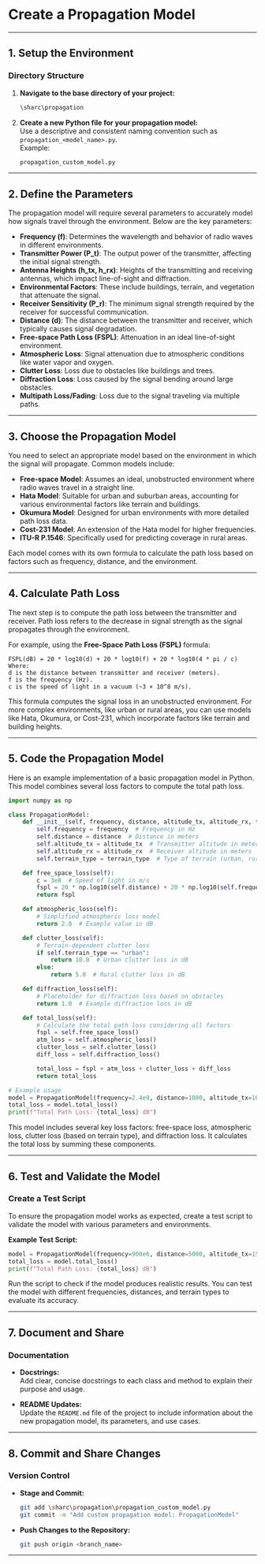# Create a Propagation Model

---

## 1. Setup the Environment

### Directory Structure
1. **Navigate to the base directory of your project:**
   ```bash
   \sharc\propagation
   ```

2. **Create a new Python file for your propagation model:**  
   Use a descriptive and consistent naming convention such as `propagation_<model_name>.py`.  
   Example:
   ```bash
   propagation_custom_model.py
   ```

---

## 2. Define the Parameters

The propagation model will require several parameters to accurately model how signals travel through the environment. Below are the key parameters:

- **Frequency (f)**: Determines the wavelength and behavior of radio waves in different environments.
- **Transmitter Power (P_t)**: The output power of the transmitter, affecting the initial signal strength.
- **Antenna Heights (h_tx, h_rx)**: Heights of the transmitting and receiving antennas, which impact line-of-sight and diffraction.
- **Environmental Factors**: These include buildings, terrain, and vegetation that attenuate the signal.
- **Receiver Sensitivity (P_r)**: The minimum signal strength required by the receiver for successful communication.
- **Distance (d)**: The distance between the transmitter and receiver, which typically causes signal degradation.
- **Free-space Path Loss (FSPL)**: Attenuation in an ideal line-of-sight environment.
- **Atmospheric Loss**: Signal attenuation due to atmospheric conditions like water vapor and oxygen.
- **Clutter Loss**: Loss due to obstacles like buildings and trees.
- **Diffraction Loss**: Loss caused by the signal bending around large obstacles.
- **Multipath Loss/Fading**: Loss due to the signal traveling via multiple paths.

---

## 3. Choose the Propagation Model

You need to select an appropriate model based on the environment in which the signal will propagate. Common models include:

- **Free-space Model**: Assumes an ideal, unobstructed environment where radio waves travel in a straight line.
- **Hata Model**: Suitable for urban and suburban areas, accounting for various environmental factors like terrain and buildings.
- **Okumura Model**: Designed for urban environments with more detailed path loss data.
- **Cost-231 Model**: An extension of the Hata model for higher frequencies.
- **ITU-R P.1546**: Specifically used for predicting coverage in rural areas.

Each model comes with its own formula to calculate the path loss based on factors such as frequency, distance, and the environment.

---

## 4. Calculate Path Loss

The next step is to compute the path loss between the transmitter and receiver. Path loss refers to the decrease in signal strength as the signal propagates through the environment.

For example, using the **Free-Space Path Loss (FSPL)** formula:

```plaintext
FSPL(dB) = 20 * log10(d) + 20 * log10(f) + 20 * log10(4 * pi / c)
Where:
d is the distance between transmitter and receiver (meters).
f is the frequency (Hz).
c is the speed of light in a vacuum (~3 × 10^8 m/s).
```

This formula computes the signal loss in an unobstructed environment. For more complex environments, like urban or rural areas, you can use models like Hata, Okumura, or Cost-231, which incorporate factors like terrain and building heights.

---

## 5. Code the Propagation Model

Here is an example implementation of a basic propagation model in Python. This model combines several loss factors to compute the total path loss.

```python
import numpy as np

class PropagationModel:
    def __init__(self, frequency, distance, altitude_tx, altitude_rx, terrain_type):
        self.frequency = frequency  # Frequency in Hz
        self.distance = distance  # Distance in meters
        self.altitude_tx = altitude_tx  # Transmitter altitude in meters
        self.altitude_rx = altitude_rx  # Receiver altitude in meters
        self.terrain_type = terrain_type  # Type of terrain (urban, rural, etc.)

    def free_space_loss(self):
        c = 3e8  # Speed of light in m/s
        fspl = 20 * np.log10(self.distance) + 20 * np.log10(self.frequency) + 20 * np.log10(4 * np.pi / c)
        return fspl

    def atmospheric_loss(self):
        # Simplified atmospheric loss model
        return 2.0  # Example value in dB

    def clutter_loss(self):
        # Terrain-dependent clutter loss
        if self.terrain_type == "urban":
            return 10.0  # Urban clutter loss in dB
        else:
            return 5.0  # Rural clutter loss in dB

    def diffraction_loss(self):
        # Placeholder for diffraction loss based on obstacles
        return 1.0  # Example diffraction loss in dB

    def total_loss(self):
        # Calculate the total path loss considering all factors
        fspl = self.free_space_loss()
        atm_loss = self.atmospheric_loss()
        clutter_loss = self.clutter_loss()
        diff_loss = self.diffraction_loss()

        total_loss = fspl + atm_loss + clutter_loss + diff_loss
        return total_loss

# Example usage
model = PropagationModel(frequency=2.4e9, distance=1000, altitude_tx=100, altitude_rx=50, terrain_type="urban")
total_loss = model.total_loss()
print(f"Total Path Loss: {total_loss} dB")
```

This model includes several key loss factors: free-space loss, atmospheric loss, clutter loss (based on terrain type), and diffraction loss. It calculates the total loss by summing these components.

---

## 6. Test and Validate the Model

### Create a Test Script
To ensure the propagation model works as expected, create a test script to validate the model with various parameters and environments.

**Example Test Script:**
```python
model = PropagationModel(frequency=900e6, distance=5000, altitude_tx=150, altitude_rx=50, terrain_type="suburban")
total_loss = model.total_loss()
print(f"Total Path Loss: {total_loss} dB")
```

Run the script to check if the model produces realistic results. You can test the model with different frequencies, distances, and terrain types to evaluate its accuracy.

---

## 7. Document and Share

### Documentation
- **Docstrings:**  
  Add clear, concise docstrings to each class and method to explain their purpose and usage.
  
- **README Updates:**  
  Update the `README.md` file of the project to include information about the new propagation model, its parameters, and use cases.

---

## 8. Commit and Share Changes

### Version Control
- **Stage and Commit:**
  ```bash
  git add \sharc\propagation\propagation_custom_model.py
  git commit -m "Add custom propagation model: PropagationModel"
  ```

- **Push Changes to the Repository:**
  ```bash
  git push origin <branch_name>
  ```

---